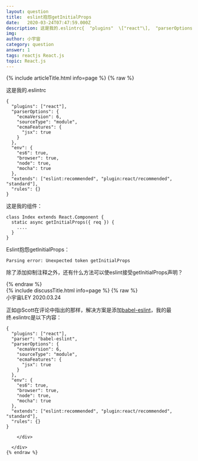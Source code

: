 ```yaml
---
layout: question
title:  eslint抱怨getInitialProps
date:   2020-03-24T07:47:59.000Z
description: 这是我的.eslintrc{  "plugins"  \["react"\],  "parserOptions"  {    "ecmaVersio...
img: 
author: 小宇宙
category: question
answer: 1
tags: reactjs React.js
topic: React.js
---
```

<div class="article-root">
  <div class="article">
    {% include articleTitle.html info=page %}
    {% raw %}
    <div class="article-content"><p><font style="vertical-align: inherit;"><font style="vertical-align: inherit;">这是我的.eslintrc</font></font></p>

<pre><code>{<font></font>
  "plugins": ["react"],<font></font>
  "parserOptions": {<font></font>
    "ecmaVersion": 6,<font></font>
    "sourceType": "module",<font></font>
    "ecmaFeatures": {<font></font>
      "jsx": true<font></font>
    }<font></font>
  },<font></font>
  "env": {<font></font>
    "es6": true,<font></font>
    "browser": true,<font></font>
    "node": true,<font></font>
    "mocha": true<font></font>
  },<font></font>
  "extends": ["eslint:recommended", "plugin:react/recommended", "standard"],<font></font>
  "rules": {}<font></font>
}<font></font>
</code></pre>

<p><font style="vertical-align: inherit;"><font style="vertical-align: inherit;">这是我的组件：</font></font></p>

<pre><code>class Index extends React.Component {<font></font>
  static async getInitialProps({ req }) {<font></font>
    ....<font></font>
  }<font></font>
}<font></font>
</code></pre>

<p><font style="vertical-align: inherit;"><font style="vertical-align: inherit;">Eslint抱怨getInitialProps：</font></font></p>

<pre><code>Parsing error: Unexpected token getInitialProps
</code></pre>

<p><font style="vertical-align: inherit;"><font style="vertical-align: inherit;">除了添加抑制注释之外，还有什么方法可以使eslint接受getInitialProps声明？</font></font></p></div>
    {% endraw %}
  </div>

  <div class="discuss-wrapper">
    {% include discussTitle.html info=page %}
    {% raw %}
    <div class="discuss-item">
        <div class="discuss-parent">
          <div class="discuss-meta">
            <span class="discuss-user">小宇宙LEY</span>
            <span class="discuss-time">2020.03.24</span>
          </div>
          <div class="discuss-comment"><p><font style="vertical-align: inherit;"><font style="vertical-align: inherit;">正如@Scott在评论中指出的那样，解决方案是添加</font></font><a href="https://github.com/babel/babel-eslint" rel="nofollow noreferrer"><font style="vertical-align: inherit;"><font style="vertical-align: inherit;">babel-eslint</font></font></a><font style="vertical-align: inherit;"><font style="vertical-align: inherit;">，我的最终.eslintrc是以下内容：</font></font></p>

<pre><code>{<font></font>
  "plugins": ["react"],<font></font>
  "parser": "babel-eslint",<font></font>
  "parserOptions": {<font></font>
    "ecmaVersion": 6,<font></font>
    "sourceType": "module",<font></font>
    "ecmaFeatures": {<font></font>
      "jsx": true<font></font>
    }<font></font>
  },<font></font>
  "env": {<font></font>
    "es6": true,<font></font>
    "browser": true,<font></font>
    "node": true,<font></font>
    "mocha": true<font></font>
  },<font></font>
  "extends": ["eslint:recommended", "plugin:react/recommended", "standard"],<font></font>
  "rules": {}<font></font>
}<font></font>
</code></pre></div>
        </div>
        
      </div>
    {% endraw %}
  </div>
<div>
